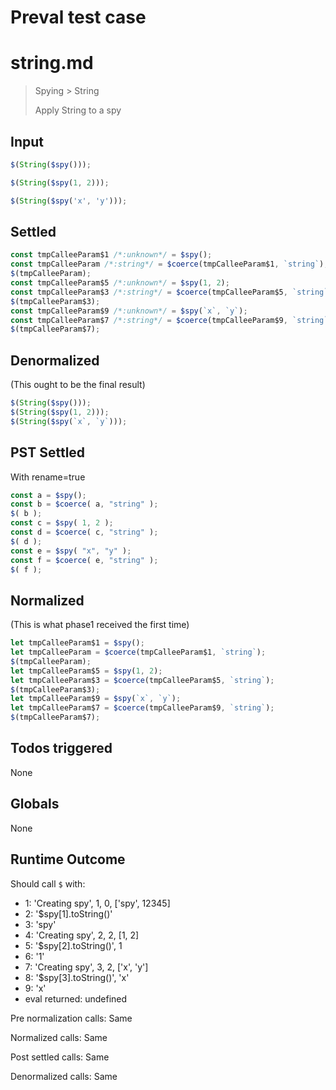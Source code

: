 # Preval test case

# string.md

> Spying > String
>
> Apply String to a spy

## Input

`````js filename=intro
$(String($spy()));

$(String($spy(1, 2)));

$(String($spy('x', 'y')));
`````


## Settled


`````js filename=intro
const tmpCalleeParam$1 /*:unknown*/ = $spy();
const tmpCalleeParam /*:string*/ = $coerce(tmpCalleeParam$1, `string`);
$(tmpCalleeParam);
const tmpCalleeParam$5 /*:unknown*/ = $spy(1, 2);
const tmpCalleeParam$3 /*:string*/ = $coerce(tmpCalleeParam$5, `string`);
$(tmpCalleeParam$3);
const tmpCalleeParam$9 /*:unknown*/ = $spy(`x`, `y`);
const tmpCalleeParam$7 /*:string*/ = $coerce(tmpCalleeParam$9, `string`);
$(tmpCalleeParam$7);
`````


## Denormalized
(This ought to be the final result)

`````js filename=intro
$(String($spy()));
$(String($spy(1, 2)));
$(String($spy(`x`, `y`)));
`````


## PST Settled
With rename=true

`````js filename=intro
const a = $spy();
const b = $coerce( a, "string" );
$( b );
const c = $spy( 1, 2 );
const d = $coerce( c, "string" );
$( d );
const e = $spy( "x", "y" );
const f = $coerce( e, "string" );
$( f );
`````


## Normalized
(This is what phase1 received the first time)

`````js filename=intro
let tmpCalleeParam$1 = $spy();
let tmpCalleeParam = $coerce(tmpCalleeParam$1, `string`);
$(tmpCalleeParam);
let tmpCalleeParam$5 = $spy(1, 2);
let tmpCalleeParam$3 = $coerce(tmpCalleeParam$5, `string`);
$(tmpCalleeParam$3);
let tmpCalleeParam$9 = $spy(`x`, `y`);
let tmpCalleeParam$7 = $coerce(tmpCalleeParam$9, `string`);
$(tmpCalleeParam$7);
`````


## Todos triggered


None


## Globals


None


## Runtime Outcome


Should call `$` with:
 - 1: 'Creating spy', 1, 0, ['spy', 12345]
 - 2: '$spy[1].toString()'
 - 3: 'spy'
 - 4: 'Creating spy', 2, 2, [1, 2]
 - 5: '$spy[2].toString()', 1
 - 6: '1'
 - 7: 'Creating spy', 3, 2, ['x', 'y']
 - 8: '$spy[3].toString()', 'x'
 - 9: 'x'
 - eval returned: undefined

Pre normalization calls: Same

Normalized calls: Same

Post settled calls: Same

Denormalized calls: Same
